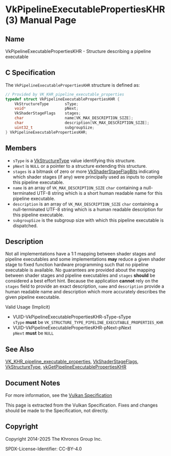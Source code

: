 # VkPipelineExecutablePropertiesKHR(3) Manual Page

## Name

VkPipelineExecutablePropertiesKHR - Structure describing a pipeline executable



## [](#_c_specification)C Specification

The `VkPipelineExecutablePropertiesKHR` structure is defined as:

```c++
// Provided by VK_KHR_pipeline_executable_properties
typedef struct VkPipelineExecutablePropertiesKHR {
    VkStructureType       sType;
    void*                 pNext;
    VkShaderStageFlags    stages;
    char                  name[VK_MAX_DESCRIPTION_SIZE];
    char                  description[VK_MAX_DESCRIPTION_SIZE];
    uint32_t              subgroupSize;
} VkPipelineExecutablePropertiesKHR;
```

## [](#_members)Members

- `sType` is a [VkStructureType](https://registry.khronos.org/vulkan/specs/latest/man/html/VkStructureType.html) value identifying this structure.
- `pNext` is `NULL` or a pointer to a structure extending this structure.
- `stages` is a bitmask of zero or more [VkShaderStageFlagBits](https://registry.khronos.org/vulkan/specs/latest/man/html/VkShaderStageFlagBits.html) indicating which shader stages (if any) were principally used as inputs to compile this pipeline executable.
- `name` is an array of `VK_MAX_DESCRIPTION_SIZE` `char` containing a null-terminated UTF-8 string which is a short human readable name for this pipeline executable.
- `description` is an array of `VK_MAX_DESCRIPTION_SIZE` `char` containing a null-terminated UTF-8 string which is a human readable description for this pipeline executable.
- `subgroupSize` is the subgroup size with which this pipeline executable is dispatched.

## [](#_description)Description

Not all implementations have a 1:1 mapping between shader stages and pipeline executables and some implementations **may** reduce a given shader stage to fixed function hardware programming such that no pipeline executable is available. No guarantees are provided about the mapping between shader stages and pipeline executables and `stages` **should** be considered a best effort hint. Because the application **cannot** rely on the `stages` field to provide an exact description, `name` and `description` provide a human readable name and description which more accurately describes the given pipeline executable.

Valid Usage (Implicit)

- [](#VUID-VkPipelineExecutablePropertiesKHR-sType-sType)VUID-VkPipelineExecutablePropertiesKHR-sType-sType  
  `sType` **must** be `VK_STRUCTURE_TYPE_PIPELINE_EXECUTABLE_PROPERTIES_KHR`
- [](#VUID-VkPipelineExecutablePropertiesKHR-pNext-pNext)VUID-VkPipelineExecutablePropertiesKHR-pNext-pNext  
  `pNext` **must** be `NULL`

## [](#_see_also)See Also

[VK\_KHR\_pipeline\_executable\_properties](https://registry.khronos.org/vulkan/specs/latest/man/html/VK_KHR_pipeline_executable_properties.html), [VkShaderStageFlags](https://registry.khronos.org/vulkan/specs/latest/man/html/VkShaderStageFlags.html), [VkStructureType](https://registry.khronos.org/vulkan/specs/latest/man/html/VkStructureType.html), [vkGetPipelineExecutablePropertiesKHR](https://registry.khronos.org/vulkan/specs/latest/man/html/vkGetPipelineExecutablePropertiesKHR.html)

## [](#_document_notes)Document Notes

For more information, see the [Vulkan Specification](https://registry.khronos.org/vulkan/specs/latest/html/vkspec.html#VkPipelineExecutablePropertiesKHR)

This page is extracted from the Vulkan Specification. Fixes and changes should be made to the Specification, not directly.

## [](#_copyright)Copyright

Copyright 2014-2025 The Khronos Group Inc.

SPDX-License-Identifier: CC-BY-4.0
